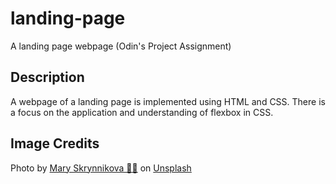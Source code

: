 # landing-page
A landing page webpage (Odin's Project Assignment)

## Description
A webpage of a landing page is implemented using HTML and CSS.
There is a focus on the application and understanding of flexbox in CSS.

## Image Credits

Photo by <a href="https://unsplash.com/@mary_skr?utm_content=creditCopyText&utm_medium=referral&utm_source=unsplash">Mary Skrynnikova 💛💙</a> on <a href="https://unsplash.com/photos/a-white-table-topped-with-two-white-candles-and-two-oranges-gC3dooRyrDk?utm_content=creditCopyText&utm_medium=referral&utm_source=unsplash">Unsplash</a>
      
